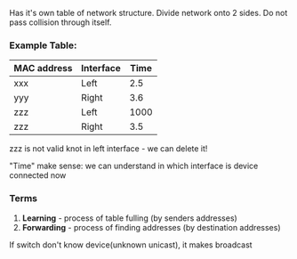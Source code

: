 Has it's own table of network structure. Divide network onto 2 sides. Do not pass collision through itself.  

### Example Table:

| MAC address | Interface | Time |
| ----------- | --------- | ---- |
| xxx         | Left      | 2.5  |
| yyy         | Right     | 3.6  |
| zzz         | Left      | 1000 |
| zzz         | Right     | 3.5  |
zzz is not valid knot in left interface - we can delete it!

"Time" make sense: we can understand in which interface is device connected now

### Terms
1) **Learning** - process of table fulling (by senders addresses)
2) **Forwarding** - process of finding addresses (by destination addresses)

If switch don't know device(unknown unicast), it makes broadcast 
